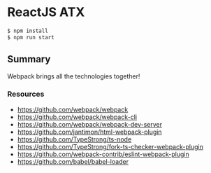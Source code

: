 # ReactJS ATX 

```bash
$ npm install
$ npm run start
```

## Summary

Webpack brings all the technologies together!

### Resources

* https://github.com/webpack/webpack
* https://github.com/webpack/webpack-cli
* https://github.com/webpack/webpack-dev-server
* https://github.com/jantimon/html-webpack-plugin
* https://github.com/TypeStrong/ts-node
* https://github.com/TypeStrong/fork-ts-checker-webpack-plugin
* https://github.com/webpack-contrib/eslint-webpack-plugin
* https://github.com/babel/babel-loader
